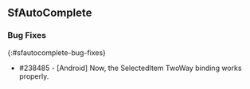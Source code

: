 ## SfAutoComplete

### Bug Fixes
{:#sfautocomplete-bug-fixes}

* #238485 - [Android] Now, the SelectedItem TwoWay binding works properly.